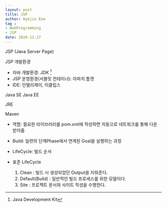 ```yaml
---
layout: post
title: JSP
author: Hyejin Eom
tag :
- WebProgramming
- JSP
date: 2020-12-27
---
```

JSP (Java Server Page)

JSP 개발환경
- 자바 개발환경: JDK [^JDK]
- JSP 운영환경(서블릿 컨테이너): 아파치 톰캣
- IDE: 인텔리제이, 이클립스

[^JDK]: Java Development Kit

Java SE 
Java EE

JRE


Maven
- 역할: 필요한 라이브러리를 pom.xml에 작성하면 자동으로 네트워크를 통해 다운 받아줌
- Build: 일련의 단계Phase에서 연계된 Goal을 실행하는 과정
- LifeCycle: 빌드 순서

- 표준 LifeCycle
    1. Clean : 빌드 시 생성되었던 Output을 지워준다.
    2. Default(Build) : 일반적인 빌드 프로세스를 위한 모델이다.
    3. Site : 프로젝트 문서와 사이트 작성을 수행한다.

